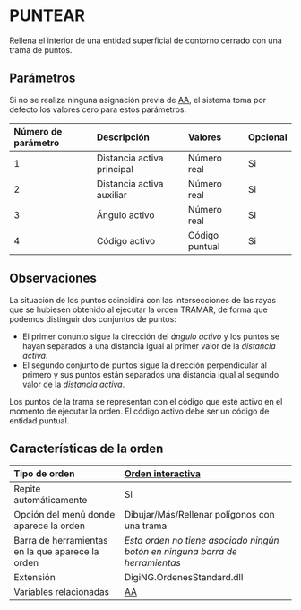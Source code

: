 # PUNTEAR

Rellena el interior de una entidad superficial de contorno cerrado con una trama de puntos.

## Parámetros

Si no se realiza ninguna asignación previa de [AA](/digi3d-net/referencia/ventana-de-dibujo/variables/a/aa.md), el sistema toma por defecto los valores cero para estos parámetros.

| Número de parámetro | Descripción | Valores | Opcional |
| :--- | :--- | :--- | :--- |
| 1 | Distancia activa principal | Número real | Si |
| 2 | Distancia activa auxiliar | Número real | Si |
| 3 | Ángulo activo | Número real | Si |
| 4 | Código activo | Código puntual | Si |

## Observaciones

La situación de los puntos coincidirá con las intersecciones de las rayas que se hubiesen obtenido al ejecutar la orden TRAMAR, de forma que podemos distinguir dos conjuntos de puntos:

* El primer conunto sigue la dirección del _ángulo activo_ y los puntos se hayan separados a una distancia igual al primer valor de la _distancia activa_.
* El segundo conjunto de puntos sigue la dirección perpendicular al primero y sus puntos están separados una distancia igual al segundo valor de la _distancia activa_.

Los puntos de la trama se representan con el código que esté activo en el momento de ejecutar la orden. El código activo debe ser un código de entidad puntual.

## Características de la orden

| Tipo de orden | [Orden interactiva](puntear.md) |
| :--- | :--- |
| Repite automáticamente | Si |
| Opción del menú donde aparece la orden | Dibujar/Más/Rellenar polígonos con una trama |
| Barra de herramientas en la que aparece la orden | _Esta orden no tiene asociado ningún botón en ninguna barra de herramientas_ |
| Extensión | DigiNG.OrdenesStandard.dll |
| Variables relacionadas | [AA](/digi3d-net/referencia/ventana-de-dibujo/variables/a/aa.md) |

